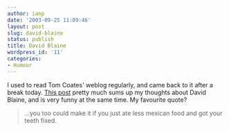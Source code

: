 ```yaml
---
author: ianp
date: '2003-09-25 11:09:46'
layout: post
slug: david-blaine
status: publish
title: David Blaine
wordpress_id: '11'
categories:
- Humour
---
```


I used to read Tom Coates' weblog regularly, and came back to it after a break today. [This post][1] pretty much sums up my thoughts about David Blaine, and is very funny at the same time. My favourite quote?

> ...you too could make it if you just ate less mexican food and got your
> teeth fixed.

[1]: http://www.plasticbag.org
